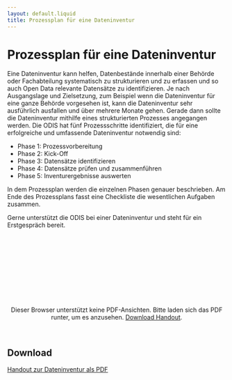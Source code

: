 ```yaml
---
layout: default.liquid
title: Prozessplan für eine Dateninventur
---
```


# Prozessplan für eine Dateninventur

Eine Dateninventur kann helfen, Datenbestände innerhalb einer Behörde oder Fachabteilung systematisch zu strukturieren und zu erfassen und so auch Open Data relevante Datensätze zu identifizieren. Je nach Ausgangslage und Zielsetzung, zum Beispiel wenn die Dateninventur für eine ganze Behörde vorgesehen ist, kann die Dateninventur sehr ausführlich ausfallen und über mehrere Monate gehen. Gerade dann sollte die Dateninventur mithilfe eines strukturierten Prozesses angegangen werden. Die ODIS hat fünf Prozessschritte identifiziert, die für eine erfolgreiche und umfassende Dateninventur notwendig sind:

-	Phase 1: Prozessvorbereitung
-	Phase 2: Kick-Off
-	Phase 3: Datensätze identifizieren
-	Phase 4: Datensätze prüfen und zusammenführen
-	Phase 5: Inventurergebnisse auswerten

In dem Prozessplan werden die einzelnen Phasen genauer beschrieben. Am Ende des Prozessplans fasst eine Checkliste die wesentlichen Aufgaben zusammen. 

Gerne unterstützt die ODIS bei einer Dateninventur und steht für ein Erstgespräch bereit.

<center>
  <object data="/assets/file-download/Prozessplan_Dateninventur_ODIS.pdf" type="application/pdf" class="pdf">
      <embed src="/assets/file-download/Prozessplan_Dateninventur_ODIS.pdf">
          <p>Dieser Browser unterstützt keine PDF-Ansichten. Bitte laden sich das PDF runter, um es anzusehen. <a href="/assets/file-download/Prozessplan_Dateninventur_ODIS.pdf">Download Handout</a>.</p>
  </object>
</center>
<br>

## Download

[Handout zur Dateninventur als PDF](/assets/file-download/Prozessplan_Dateninventur_ODIS.pdf)
